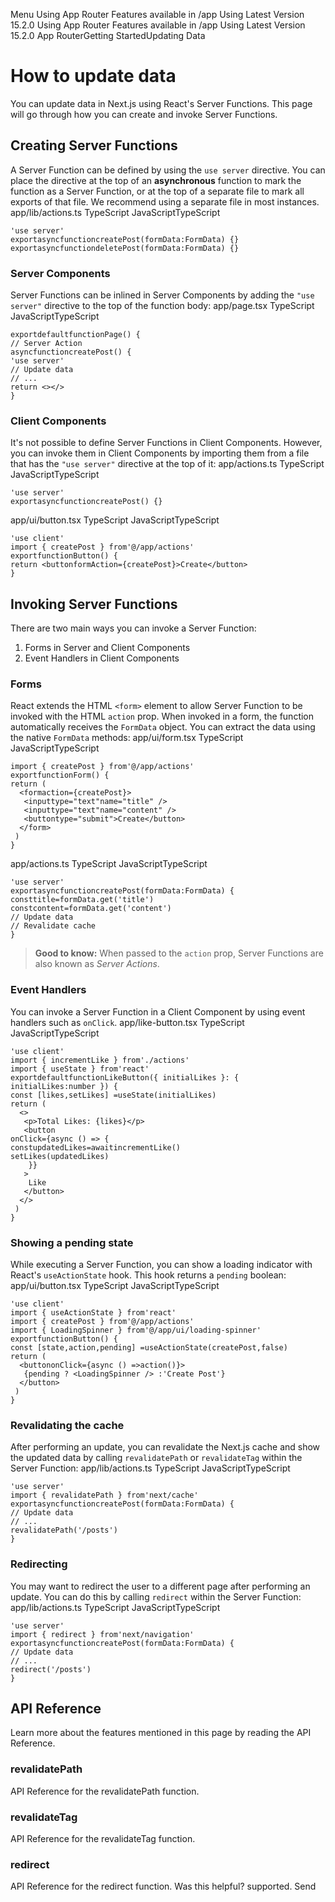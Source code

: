 Menu
Using App Router
Features available in /app
Using Latest Version
15.2.0
Using App Router
Features available in /app
Using Latest Version
15.2.0
App RouterGetting StartedUpdating Data
# How to update data
You can update data in Next.js using React's Server Functions. This page will go through how you can create and invoke Server Functions.
## Creating Server Functions
A Server Function can be defined by using the `use server` directive. You can place the directive at the top of an **asynchronous** function to mark the function as a Server Function, or at the top of a separate file to mark all exports of that file. We recommend using a separate file in most instances.
app/lib/actions.ts
TypeScript
JavaScriptTypeScript
```
'use server'
exportasyncfunctioncreatePost(formData:FormData) {}
exportasyncfunctiondeletePost(formData:FormData) {}
```

### Server Components
Server Functions can be inlined in Server Components by adding the `"use server"` directive to the top of the function body:
app/page.tsx
TypeScript
JavaScriptTypeScript
```
exportdefaultfunctionPage() {
// Server Action
asyncfunctioncreatePost() {
'use server'
// Update data
// ...
return <></>
}
```

### Client Components
It's not possible to define Server Functions in Client Components. However, you can invoke them in Client Components by importing them from a file that has the `"use server"` directive at the top of it:
app/actions.ts
TypeScript
JavaScriptTypeScript
```
'use server'
exportasyncfunctioncreatePost() {}
```

app/ui/button.tsx
TypeScript
JavaScriptTypeScript
```
'use client'
import { createPost } from'@/app/actions'
exportfunctionButton() {
return <buttonformAction={createPost}>Create</button>
}
```

## Invoking Server Functions
There are two main ways you can invoke a Server Function:
  1. Forms in Server and Client Components
  2. Event Handlers in Client Components


### Forms
React extends the HTML `<form>` element to allow Server Function to be invoked with the HTML `action` prop.
When invoked in a form, the function automatically receives the `FormData` object. You can extract the data using the native `FormData` methods:
app/ui/form.tsx
TypeScript
JavaScriptTypeScript
```
import { createPost } from'@/app/actions'
exportfunctionForm() {
return (
  <formaction={createPost}>
   <inputtype="text"name="title" />
   <inputtype="text"name="content" />
   <buttontype="submit">Create</button>
  </form>
 )
}
```

app/actions.ts
TypeScript
JavaScriptTypeScript
```
'use server'
exportasyncfunctioncreatePost(formData:FormData) {
consttitle=formData.get('title')
constcontent=formData.get('content')
// Update data
// Revalidate cache
}
```

> **Good to know:** When passed to the `action` prop, Server Functions are also known as _Server Actions_.
### Event Handlers
You can invoke a Server Function in a Client Component by using event handlers such as `onClick`.
app/like-button.tsx
TypeScript
JavaScriptTypeScript
```
'use client'
import { incrementLike } from'./actions'
import { useState } from'react'
exportdefaultfunctionLikeButton({ initialLikes }: { initialLikes:number }) {
const [likes,setLikes] =useState(initialLikes)
return (
  <>
   <p>Total Likes: {likes}</p>
   <button
onClick={async () => {
constupdatedLikes=awaitincrementLike()
setLikes(updatedLikes)
    }}
   >
    Like
   </button>
  </>
 )
}
```

### Showing a pending state
While executing a Server Function, you can show a loading indicator with React's `useActionState` hook. This hook returns a `pending` boolean:
app/ui/button.tsx
TypeScript
JavaScriptTypeScript
```
'use client'
import { useActionState } from'react'
import { createPost } from'@/app/actions'
import { LoadingSpinner } from'@/app/ui/loading-spinner'
exportfunctionButton() {
const [state,action,pending] =useActionState(createPost,false)
return (
  <buttononClick={async () =>action()}>
   {pending ? <LoadingSpinner /> :'Create Post'}
  </button>
 )
}
```

### Revalidating the cache
After performing an update, you can revalidate the Next.js cache and show the updated data by calling `revalidatePath` or `revalidateTag` within the Server Function:
app/lib/actions.ts
TypeScript
JavaScriptTypeScript
```
'use server'
import { revalidatePath } from'next/cache'
exportasyncfunctioncreatePost(formData:FormData) {
// Update data
// ...
revalidatePath('/posts')
}
```

### Redirecting
You may want to redirect the user to a different page after performing an update. You can do this by calling `redirect` within the Server Function:
app/lib/actions.ts
TypeScript
JavaScriptTypeScript
```
'use server'
import { redirect } from'next/navigation'
exportasyncfunctioncreatePost(formData:FormData) {
// Update data
// ...
redirect('/posts')
}
```

## API Reference
Learn more about the features mentioned in this page by reading the API Reference.
### revalidatePath
API Reference for the revalidatePath function.
### revalidateTag
API Reference for the revalidateTag function.
### redirect
API Reference for the redirect function.
Was this helpful?
supported.
Send
